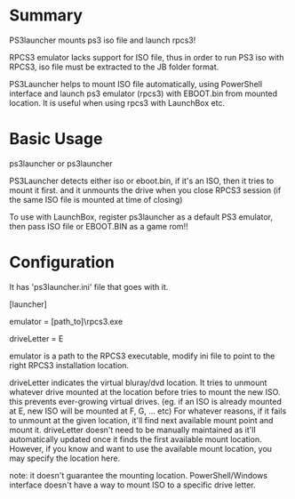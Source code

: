 # Summary
PS3launcher mounts ps3 iso file and launch rpcs3!

RPCS3 emulator lacks support for ISO file, thus in order to run PS3 iso with RPCS3, iso file must be extracted to the JB folder format. 

PS3Launcher helps to mount ISO file automatically, using PowerShell interface and launch ps3 emulator (rpcs3) with EBOOT.bin from mounted location. 
It is useful when using rpcs3 with LaunchBox etc. 

# Basic Usage

ps3launcher <path to an iso> 
or 
ps3launcher <path to an eboot.bin>

PS3Launcher detects either iso or eboot.bin, if it's an ISO, then it tries to mount it first. 
and it unmounts the drive when you close RPCS3 session (if the same ISO file is mounted at time of closing)

To use with LaunchBox, register ps3launcher as a default PS3 emulator, then pass ISO file or EBOOT.BIN as a game rom!!

# Configuration

It has 'ps3launcher.ini' file that goes with it. 

[launcher]

emulator = [path_to]\rpcs3.exe

driveLetter = E

emulator is a path to the RPCS3 executable, modify ini file to point to the right RPCS3 installation location. 

driveLetter indicates the virtual bluray/dvd location. It tries to unmount whatever drive mounted at the location before tries to mount the new ISO. 
this prevents ever-growing virtual drives. (eg. if an ISO is already mounted at E, new ISO will be mounted at F, G, ... etc)
For whatever reasons, if it fails to unmount at the given location, it'll find next available mount point and mount it. 
driveLetter doesn't need to be manually maintained as it'll automatically updated once it finds the first available mount location. 
However, if you know and want to use the available mount location, you may specify the location here. 

note: it doesn't guarantee the mounting location. PowerShell/Windows interface doesn't have a way to mount ISO to a specific drive letter. 

